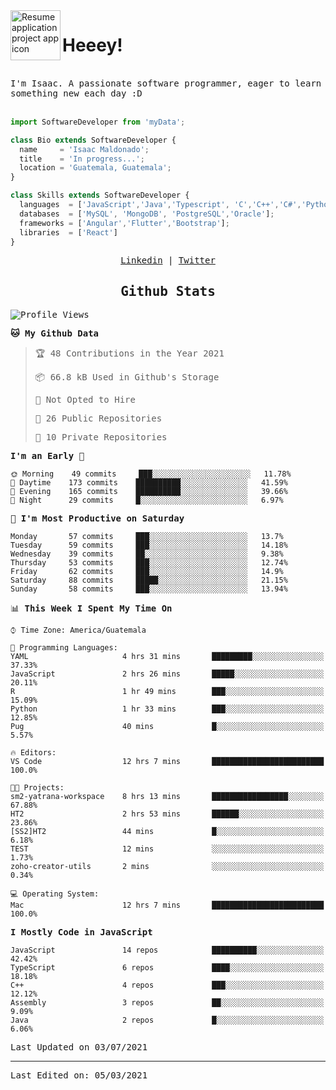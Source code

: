 <img align="left" width="80" height="80" src="https://raw.githubusercontent.com/sidbelbase/sidbelbase/master/wave.gif" alt="Resume application project app icon">

# Heeey!
 
</br>
 
<samp>
I'm Isaac. A passionate software programmer, eager to learn something new each day :D
</samp>
</br></br>



```js
import SoftwareDeveloper from 'myData';

class Bio extends SoftwareDeveloper {
  name     = 'Isaac Maldonado';
  title    = 'In progress...';
  location = 'Guatemala, Guatemala';
}

class Skills extends SoftwareDeveloper {
  languages  = ['JavaScript','Java','Typescript', 'C','C++','C#','Python','Assembly','Dart','Go'];
  databases  = ['MySQL', 'MongoDB', 'PostgreSQL','Oracle'];
  frameworks = ['Angular','Flutter','Bootstrap'];
  libraries  = ['React']
}
```

</p>
<samp>
<p align="center">
<a href="www.linkedin.com/in/isaac-maldonado-4745b2194">Linkedin</a> | <a href="https://twitter.com/Anaklusmos99">Twitter</a>
</p>

<h2 align="center"><samp>Github Stats</samp></h2>

<!--START_SECTION:waka-->
![Profile Views](http://img.shields.io/badge/Profile%20Views-0-blue)

**🐱 My Github Data** 

> 🏆 48 Contributions in the Year 2021
 > 
> 📦 66.8 kB Used in Github's Storage 
 > 
> 🚫 Not Opted to Hire
 > 
> 📜 26 Public Repositories 
 > 
> 🔑 10 Private Repositories  
 > 
**I'm an Early 🐤** 

```text
🌞 Morning    49 commits     ███░░░░░░░░░░░░░░░░░░░░░░   11.78% 
🌆 Daytime    173 commits    ██████████░░░░░░░░░░░░░░░   41.59% 
🌃 Evening    165 commits    ██████████░░░░░░░░░░░░░░░   39.66% 
🌙 Night      29 commits     █░░░░░░░░░░░░░░░░░░░░░░░░   6.97%

```
📅 **I'm Most Productive on Saturday** 

```text
Monday       57 commits     ███░░░░░░░░░░░░░░░░░░░░░░   13.7% 
Tuesday      59 commits     ███░░░░░░░░░░░░░░░░░░░░░░   14.18% 
Wednesday    39 commits     ██░░░░░░░░░░░░░░░░░░░░░░░   9.38% 
Thursday     53 commits     ███░░░░░░░░░░░░░░░░░░░░░░   12.74% 
Friday       62 commits     ███░░░░░░░░░░░░░░░░░░░░░░   14.9% 
Saturday     88 commits     █████░░░░░░░░░░░░░░░░░░░░   21.15% 
Sunday       58 commits     ███░░░░░░░░░░░░░░░░░░░░░░   13.94%

```


📊 **This Week I Spent My Time On** 

```text
⌚︎ Time Zone: America/Guatemala

💬 Programming Languages: 
YAML                     4 hrs 31 mins       █████████░░░░░░░░░░░░░░░░   37.33% 
JavaScript               2 hrs 26 mins       █████░░░░░░░░░░░░░░░░░░░░   20.11% 
R                        1 hr 49 mins        ███░░░░░░░░░░░░░░░░░░░░░░   15.09% 
Python                   1 hr 33 mins        ███░░░░░░░░░░░░░░░░░░░░░░   12.85% 
Pug                      40 mins             █░░░░░░░░░░░░░░░░░░░░░░░░   5.57%

🔥 Editors: 
VS Code                  12 hrs 7 mins       █████████████████████████   100.0%

🐱‍💻 Projects: 
sm2-yatrana-workspace    8 hrs 13 mins       █████████████████░░░░░░░░   67.88% 
HT2                      2 hrs 53 mins       ██████░░░░░░░░░░░░░░░░░░░   23.86% 
[SS2]HT2                 44 mins             █░░░░░░░░░░░░░░░░░░░░░░░░   6.18% 
TEST                     12 mins             ░░░░░░░░░░░░░░░░░░░░░░░░░   1.73% 
zoho-creator-utils       2 mins              ░░░░░░░░░░░░░░░░░░░░░░░░░   0.34%

💻 Operating System: 
Mac                      12 hrs 7 mins       █████████████████████████   100.0%

```

**I Mostly Code in JavaScript** 

```text
JavaScript               14 repos            ██████████░░░░░░░░░░░░░░░   42.42% 
TypeScript               6 repos             ████░░░░░░░░░░░░░░░░░░░░░   18.18% 
C++                      4 repos             ███░░░░░░░░░░░░░░░░░░░░░░   12.12% 
Assembly                 3 repos             ██░░░░░░░░░░░░░░░░░░░░░░░   9.09% 
Java                     2 repos             █░░░░░░░░░░░░░░░░░░░░░░░░   6.06%

```



 Last Updated on 03/07/2021
<!--END_SECTION:waka-->

------

Last Edited on: 05/03/2021

